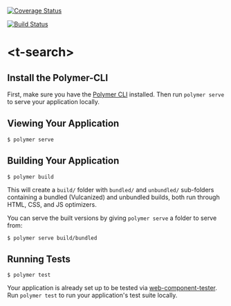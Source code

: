 [![Coverage Status](https://coveralls.io/repos/github/travelnxtComponents/t-hotel-search/badge.svg?branch=master)](https://coveralls.io/github/travelnxtComponents/t-hotel-search?branch=master)

[![Build Status](https://travis-ci.org/nxtComponent/t-hotel-search.svg?branch=master)](https://travis-ci.org/nxtComponent/t-hotel-search)


# \<t-search\>


## Install the Polymer-CLI

First, make sure you have the [Polymer CLI](https://www.npmjs.com/package/polymer-cli) installed. Then run `polymer serve` to serve your application locally.

## Viewing Your Application

```
$ polymer serve
```

## Building Your Application

```
$ polymer build
```

This will create a `build/` folder with `bundled/` and `unbundled/` sub-folders
containing a bundled (Vulcanized) and unbundled builds, both run through HTML,
CSS, and JS optimizers.

You can serve the built versions by giving `polymer serve` a folder to serve
from:

```
$ polymer serve build/bundled
```

## Running Tests

```
$ polymer test
```

Your application is already set up to be tested via [web-component-tester](https://github.com/Polymer/web-component-tester). Run `polymer test` to run your application's test suite locally.
